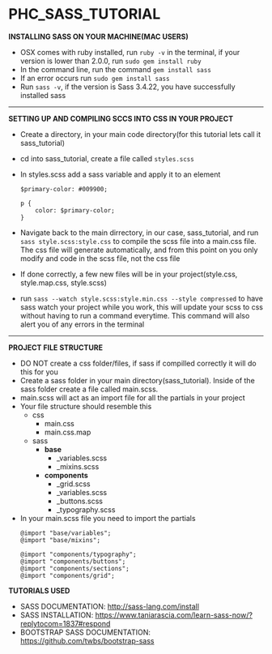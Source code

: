 # PHC_SASS_TUTORIAL

**INSTALLING SASS ON YOUR MACHINE(MAC USERS)**
* OSX comes with ruby installed, run `ruby -v` in the terminal, if your version is lower than 2.0.0, run `sudo gem install ruby`
* In the command line, run the command `gem install sass`
* If an error occurs run `sudo gem install sass`
* Run `sass -v`, if the version is Sass 3.4.22, you have successfully installed sass

***

**SETTING UP AND COMPILING SCCS INTO CSS IN YOUR PROJECT**
* Create a directory, in your main code directory(for this tutorial lets call it sass_tutorial)
* cd into sass_tutorial, create a file called `styles.scss`
* In styles.scss add a sass variable and apply it to an element
	
	```
	$primary-color: #009900;
	
	p {
		color: $primary-color;
	}
	```
* Navigate back to the main dirrectory, in our case, sass_tutorial, and run `sass style.scss:style.css` to compile the scss file into a main.css file. The css file will generate automatically, and from this point on you only modify and code in the scss file, not the css file
* If done correctly, a few new files will be in your project(style.css, style.map.css, style.scss)
* run `sass --watch style.scss:style.min.css --style compressed` to have sass watch your project while you work, this will update your scss to css without having to run a command everytime. This command will also alert you of any errors in the terminal

***

**PROJECT FILE STRUCTURE**
* DO NOT create a css folder/files, if sass if compilled correctly it will do this for you
* Create a sass folder in your main directory(sass_tutorial). Inside of the sass folder create a file called main.scss.
* main.scss will act as an import file for all the partials in your project 
* Your file structure should resemble this
	* css
		* main.css
		* main.css.map
	* sass
		* **base**
			* _variables.scss
			* _mixins.scss
		* **components**
			* _grid.scss
			* _variables.scss
			* _buttons.scss
			* _typography.scss 
* In your main.scss file you need to import the partials 
	```
	@import "base/variables";
	@import "base/mixins";

	@import "components/typography";
	@import "components/buttons";
	@import "components/sections";
	@import "components/grid";
	```
















**TUTORIALS USED** 
* SASS DOCUMENTATION: http://sass-lang.com/install
* SASS INSTALLATION: https://www.taniarascia.com/learn-sass-now/?replytocom=1837#respond
* BOOTSTRAP SASS DOCUMENTATION: https://github.com/twbs/bootstrap-sass